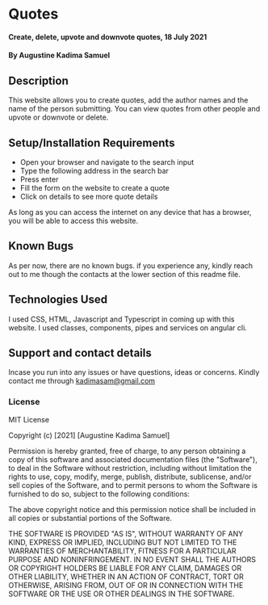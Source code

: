 # Quotes
#### Create, delete, upvote and downvote quotes, 18 July 2021
#### By **Augustine Kadima Samuel**
## Description
This website allows you to create quotes, add the author names and the name of the person submitting. You can view quotes from other people and upvote or downvote or delete. 
## Setup/Installation Requirements
* Open your browser and navigate to the search input
* Type the following address in the search bar 
* Press enter
* Fill the form on the website to create a quote
* Click on details to see more quote details

As long as you can access the internet on any device that has a browser, you will be able to access this website.
## Known Bugs
As per now, there are no known bugs. if you experience any, kindly reach out to me though the contacts at the lower section of this readme file.
## Technologies Used
I used CSS, HTML, Javascript and Typescript in coming up with this website. I used classes, components, pipes and services on angular cli.
## Support and contact details
Incase you run into any issues or have questions, ideas or concerns. Kindly contact me through kadimasam@gmail.com 
### License
MIT License

Copyright (c) [2021] [Augustine Kadima Samuel]

Permission is hereby granted, free of charge, to any person obtaining a copy
of this software and associated documentation files (the "Software"), to deal
in the Software without restriction, including without limitation the rights
to use, copy, modify, merge, publish, distribute, sublicense, and/or sell
copies of the Software, and to permit persons to whom the Software is
furnished to do so, subject to the following conditions:

The above copyright notice and this permission notice shall be included in all
copies or substantial portions of the Software.

THE SOFTWARE IS PROVIDED "AS IS", WITHOUT WARRANTY OF ANY KIND, EXPRESS OR
IMPLIED, INCLUDING BUT NOT LIMITED TO THE WARRANTIES OF MERCHANTABILITY,
FITNESS FOR A PARTICULAR PURPOSE AND NONINFRINGEMENT. IN NO EVENT SHALL THE
AUTHORS OR COPYRIGHT HOLDERS BE LIABLE FOR ANY CLAIM, DAMAGES OR OTHER
LIABILITY, WHETHER IN AN ACTION OF CONTRACT, TORT OR OTHERWISE, ARISING FROM,
OUT OF OR IN CONNECTION WITH THE SOFTWARE OR THE USE OR OTHER DEALINGS IN THE
SOFTWARE.